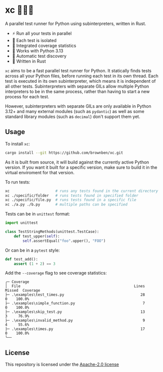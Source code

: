 # xc 🏃‍♂️‍➡️

A parallel test runner for Python using subinterpreters, written in Rust.

- ⚡️ Run all your tests in parallel
- 🔬 Each test is isolated
- 📔 Integrated coverage statistics
- 🤝 Works with Python 3.13
- 🔎 Automatic test discovery
- 🦀 Written in Rust

`xc` aims to be a fast parallel test runner for Python. It statically finds tests across all your Python files, before running each test in its own thread. Each test is executed in its own subinterpreter, which means it is independent of all other tests. Subinterpreters with separate GILs allow multiple Python interpreters to be in the same process, rather than having to start a new process for each test.

However, subinterpreters with separate GILs are only available in Python 3.12+ and many external modules (such as `pydantic`) as well as some standard library modules (such as `decimal`) don't support them yet.

## Usage

To install `xc`:

```sh
cargo install --git https://github.com/brownben/xc.git
```

As it is built from source, it will build against the currently active Python version. If you want it built for a specific version, make sure to build it in the virtual enviroment for that version.

To run tests:

```sh
xc                     # runs any tests found in the current directory
xc ./specific/folder   # runs tests found in specified folder
xc ./specific/file.py  # runs tests found in a specific file
xc ./a.py ./b.py       # multiple paths can be specified
```

Tests can be in `unittest` format:

```python
import unittest

class TestStringMethods(unittest.TestCase):
    def test_upper(self):
        self.assertEqual("foo".upper(), "FOO")
```

Or can be in a `pytest` style:

```python
def test_add():
    assert (1 + 2) == 3
```

Add the `--coverage` flag to see coverage statistics:

```
╭─ Coverage
│  File                                                    Lines    Missed  Coverage
├─ .\examples\test_times.py                                   28         0    100.0%
├─ .\examples\simple_function.py                               7         0    100.0%
├─ .\examples\skip_test.py                                    13         3     76.9%
├─ .\examples\invalid_method.py                                9         4     55.6%
├─ .\examples\times.py                                        17         0    100.0%
╰──
```

## License

This repository is licensed under the [Apache-2.0 license](./LICENSE)
